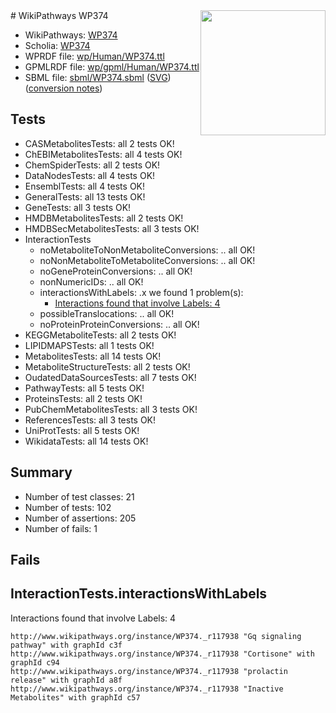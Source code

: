 <img style="float: right; width: 200px" src="../logo.png" />
# WikiPathways WP374

* WikiPathways: [WP374](https://identifiers.org/wikipathways:WP374)
* Scholia: [WP374](https://scholia.toolforge.org/wikipathways/WP374)
* WPRDF file: [wp/Human/WP374.ttl](../wp/Human/WP374.ttl)
* GPMLRDF file: [wp/gpml/Human/WP374.ttl](../wp/gpml/Human/WP374.ttl)
* SBML file: [sbml/WP374.sbml](../sbml/WP374.sbml) ([SVG](../sbml/WP374.svg)) ([conversion notes](../sbml/WP374.txt))

## Tests
* CASMetabolitesTests: all 2 tests OK!
* ChEBIMetabolitesTests: all 4 tests OK!
* ChemSpiderTests: all 2 tests OK!
* DataNodesTests: all 4 tests OK!
* EnsemblTests: all 4 tests OK!
* GeneralTests: all 13 tests OK!
* GeneTests: all 3 tests OK!
* HMDBMetabolitesTests: all 2 tests OK!
* HMDBSecMetabolitesTests: all 3 tests OK!
* InteractionTests
    * noMetaboliteToNonMetaboliteConversions: .. all OK!
    * noNonMetaboliteToMetaboliteConversions: .. all OK!
    * noGeneProteinConversions: .. all OK!
    * nonNumericIDs: .. all OK!
    * interactionsWithLabels: .x we found 1 problem(s):
        * [Interactions found that involve Labels: 4](#630d267b)
    * possibleTranslocations: .. all OK!
    * noProteinProteinConversions: .. all OK!
* KEGGMetaboliteTests: all 2 tests OK!
* LIPIDMAPSTests: all 1 tests OK!
* MetabolitesTests: all 14 tests OK!
* MetaboliteStructureTests: all 2 tests OK!
* OudatedDataSourcesTests: all 7 tests OK!
* PathwayTests: all 5 tests OK!
* ProteinsTests: all 2 tests OK!
* PubChemMetabolitesTests: all 3 tests OK!
* ReferencesTests: all 3 tests OK!
* UniProtTests: all 5 tests OK!
* WikidataTests: all 14 tests OK!


## Summary

* Number of test classes: 21
* Number of tests: 102
* Number of assertions: 205
* Number of fails: 1

## Fails

<a name="630d267b" />

## InteractionTests.interactionsWithLabels

Interactions found that involve Labels: 4
```
http://www.wikipathways.org/instance/WP374._r117938 "Gq signaling
pathway" with graphId c3f
http://www.wikipathways.org/instance/WP374._r117938 "Cortisone" with graphId c94
http://www.wikipathways.org/instance/WP374._r117938 "prolactin
release" with graphId a8f
http://www.wikipathways.org/instance/WP374._r117938 "Inactive Metabolites" with graphId c57
```


